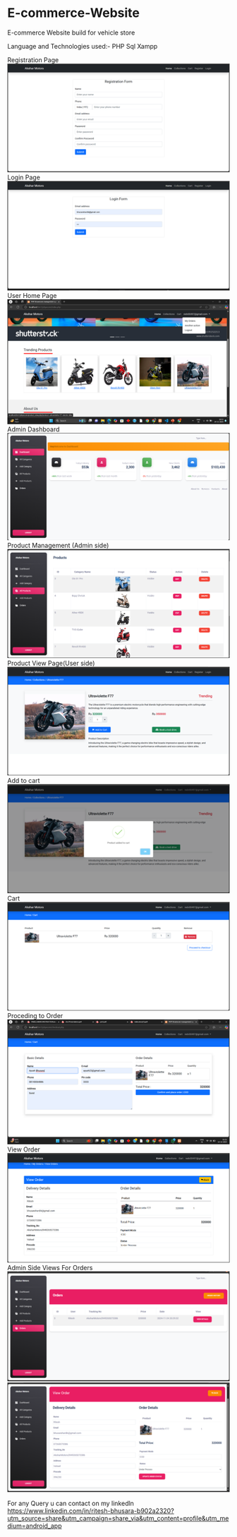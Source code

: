 # E-commerce-Website
E-commerce Website build for vehicle store 

Language and Technologies used:-
PHP
Sql
Xampp

Registration Page
![image alt](https://github.com/RJan1405/E-commerce-Website/blob/9f80c155ac967d6505131468d97f5b54ffc9a519/gen/pic/Registration%20Page.png)
Login Page
![image alt](https://github.com/RJan1405/E-commerce-Website/blob/195d24b109f60003a20e52b7935b6b2a644a5713/gen/pic/Login%20Page.png)
User Home Page
![image alt](https://github.com/RJan1405/E-commerce-Website/blob/9f80c155ac967d6505131468d97f5b54ffc9a519/gen/pic/User%20h%20page.png)
Admin Dashboard
![image alt](https://github.com/RJan1405/E-commerce-Website/blob/9f80c155ac967d6505131468d97f5b54ffc9a519/gen/pic/Admin%20Home%20Page.png)
Product Management (Admin side)
![image alt](https://github.com/RJan1405/E-commerce-Website/blob/9f80c155ac967d6505131468d97f5b54ffc9a519/gen/pic/Inv%20Management%201.png)
Product View Page(User side)
![image alt](https://github.com/RJan1405/E-commerce-Website/blob/9f80c155ac967d6505131468d97f5b54ffc9a519/gen/pic/Product%20View.png)
Add to cart
![image alt](https://github.com/RJan1405/E-commerce-Website/blob/9f80c155ac967d6505131468d97f5b54ffc9a519/gen/pic/Add%20to%20cart.png)
Cart
![image alt](https://github.com/RJan1405/E-commerce-Website/blob/9f80c155ac967d6505131468d97f5b54ffc9a519/gen/pic/Cart.png)
Proceding to Order
![image alt](https://github.com/RJan1405/E-commerce-Website/blob/9f80c155ac967d6505131468d97f5b54ffc9a519/gen/pic/Proceding%20to%20checkout.png)
View Order
![image alt](https://github.com/RJan1405/E-commerce-Website/blob/9f80c155ac967d6505131468d97f5b54ffc9a519/gen/pic/View%20Order.png)
Admin Side Views For Orders
![image alt](https://github.com/RJan1405/E-commerce-Website/blob/9f80c155ac967d6505131468d97f5b54ffc9a519/gen/pic/Admin%20side%20Order.png)
![image alt](https://github.com/RJan1405/E-commerce-Website/blob/9f80c155ac967d6505131468d97f5b54ffc9a519/gen/pic/Admin%20side%20order%201.png)

For any Query u can contact on my linkedln https://www.linkedin.com/in/ritesh-bhusara-b902a2320?utm_source=share&utm_campaign=share_via&utm_content=profile&utm_medium=android_app

